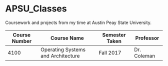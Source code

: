 # APSU_Classes
Coursework and projects from my time at Austin Peay State University.

| Course Number | Course Name                        | Semester Taken | Professor   |
|---------------|------------------------------------|----------------|-------------|
| 4100          | Operating Systems and Architecture | Fall 2017      | Dr. Coleman |

